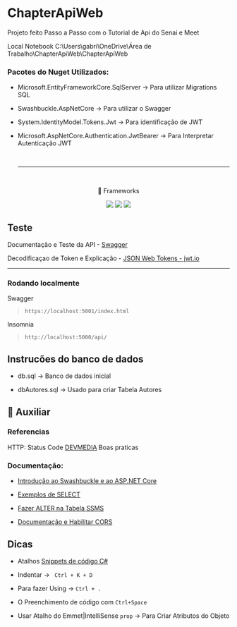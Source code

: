 # ChapterApiWeb

Projeto feito Passo a Passo com o Tutorial de Api do Senai e Meet

Local Notebook C:\Users\gabri\OneDrive\Área de Trabalho\ChapterApiWeb\ChapterApiWeb



### Pacotes do Nuget Utilizados:

* Microsoft.EntityFrameworkCore.SqlServer -> Para utilizar Migrations SQL
* Swashbuckle.AspNetCore -> Para utilizar o Swagger
* System.IdentityModel.Tokens.Jwt -> Para identificação de JWT
* Microsoft.AspNetCore.Authentication.JwtBearer -> Para Interpretar Autenticação JWT

   <br/> 
    <hr>
 <br/> 
 
   <p align="center">
 🚀 Frameworks 
</p>

  <p align="center">
    <img src="https://img.shields.io/badge/.NET-512BD4?style=for-the-badge&logo=dotnet&logoColor=white"/>

  <img src="https://img.shields.io/badge/NuGet-004880?style=for-the-badge&logo=nuget&logoColor=white"/>

  <img src="https://img.shields.io/badge/Swagger-85EA2D?style=for-the-badge&logo=Swagger&logoColor=white"/>
  </p>

 ## Teste
  
  Documentação e Teste da API - [Swagger](https://swagger.io/)
  
  Decodificaçao de Token e Explicação - [JSON Web Tokens - jwt.io](https://jwt.io/)
  
  <hr>
  
  ### Rodando localmente
  
  Swagger
  > `https://localhost:5001/index.html`

  Insomnia
  > `http://localhost:5000/api/`

 
## Instrucões do banco de dados

* db.sql -> Banco de dados inicial 

* dbAutores.sql -> Usado para criar Tabela Autores

## 📄  Auxiliar

### Referencias

HTTP: Status Code [DEVMEDIA](https://www.devmedia.com.br/http-status-code/41222)
Boas praticas

### Documentação:

* [Introdução ao Swashbuckle e ao ASP.NET Core](https://docs.microsoft.com/pt-br/aspnet/core/tutorials/getting-started-with-swashbuckle?view=aspnetcore-6.0&tabs=visual-studio)

* [Exemplos de SELECT](https://docs.microsoft.com/pt-br/sql/t-sql/queries/select-examples-transact-sql?view=sql-server-ver15) 

* [Fazer ALTER na Tabela SSMS](https://docs.microsoft.com/pt-br/sql/relational-databases/tables/add-columns-to-a-table-database-engine?view=sql-server-ver15)

* [Documentação e Habilitar CORS](https://docs.microsoft.com/pt-br/aspnet/core/security/cors?view=aspnetcore-5.0)

## Dicas

* Atalhos [Snippets de código C#](https://docs.microsoft.com/pt-br/visualstudio/ide/visual-csharp-code-snippets?view=vs-2022)

* Indentar -> ```  Ctrl + K + D ```

* Para fazer Using ->  ``` Ctrl + .  ``` 

* O Preenchimento de código com `Ctrl+Space`

* Usar Atalho do Emmet|IntelliSense  `prop`  -> Para Criar Atributos do Objeto
